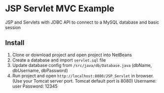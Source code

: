 # JSP Servlet MVC Example
JSP and Servlets with JDBC API to connect to a MySQL database and basic session
## Install
1. Clone or download project and open project into NetBeans
2. Create a database and import `servlet.sql` file
3. Update database config from `/src/java/db/Database.java` (dbName, dbUsername, dbPassword)
4. Run project and open `http://localhost:8080/JSP_Servlet` in browser. (Use your Tomcat server port. Tomcat default port is 8080)
Username: user
Password: 12345
